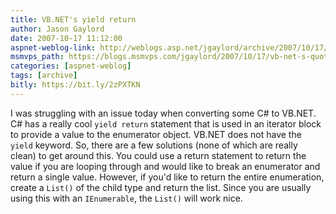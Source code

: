 ```yaml
---
title: VB.NET's yield return
author: Jason Gaylord
date: 2007-10-17 11:12:00
aspnet-weblog-link: http://weblogs.asp.net/jgaylord/archive/2007/10/17/vb-net-s-quot-yield-return-quot.aspx
msmvps_path: https://blogs.msmvps.com/jgaylord/2007/10/17/vb-net-s-quot-yield-return-quot/
categories: [aspnet-weblog]
tags: [archive]
bitly: https://bit.ly/2zPXTKN
---
```


I was struggling with an issue today when converting some C# to VB.NET. C# has a really cool `yield return` statement that is used in an iterator block to provide a value to the enumerator object. VB.NET does not have the `yield` keyword. So, there are a few solutions (none of which are really clean) to get around this. You could use a return statement to return the value if you are looping through and would like to break an enumerator and return a single value. However, if you'd like to return the entire enumeration, create a `List()` of the child type and return the list. Since you are usually using this with an `IEnumerable`, the `List()` will work nice.